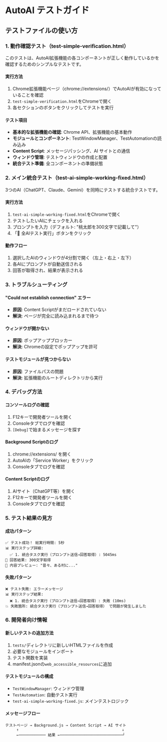 # AutoAI テストガイド

## テストファイルの使い方

### 1. 動作確認テスト（test-simple-verification.html）

このテストは、AutoAI拡張機能の各コンポーネントが正しく動作しているかを確認するためのシンプルなテストです。

#### 実行方法
1. Chrome拡張機能ページ（chrome://extensions/）でAutoAIが有効になっていることを確認
2. `test-simple-verification.html`をChromeで開く
3. 各セクションのボタンをクリックしてテストを実行

#### テスト項目
- **基本的な拡張機能の確認**: Chrome API、拡張機能の基本動作
- **モジュールとコンポーネント**: TestWindowManager、TestAutomationの読み込み
- **Content Script**: メッセージパッシング、AI サイトとの通信
- **ウィンドウ管理**: テストウィンドウの作成と配置
- **統合テスト準備**: 全コンポーネントの準備状態

### 2. メイン統合テスト（test-ai-simple-working-fixed.html）

3つのAI（ChatGPT、Claude、Gemini）を同時にテストする統合テストです。

#### 実行方法
1. `test-ai-simple-working-fixed.html`をChromeで開く
2. テストしたいAIにチェックを入れる
3. プロンプトを入力（デフォルト: "桃太郎を300文字で記載して"）
4. 「🚀 全AIテスト実行」ボタンをクリック

#### 動作フロー
1. 選択したAIのウィンドウが4分割で開く（左上・右上・左下）
2. 各AIにプロンプトが自動送信される
3. 回答が取得され、結果が表示される

### 3. トラブルシューティング

#### "Could not establish connection" エラー
- **原因**: Content Scriptがまだロードされていない
- **解決**: ページが完全に読み込まれるまで待つ

#### ウィンドウが開かない
- **原因**: ポップアップブロッカー
- **解決**: Chromeの設定でポップアップを許可

#### テストモジュールが見つからない
- **原因**: ファイルパスの問題
- **解決**: 拡張機能のルートディレクトリから実行

### 4. デバッグ方法

#### コンソールログの確認
1. F12キーで開発者ツールを開く
2. Consoleタブでログを確認
3. `[Debug]`で始まるメッセージを探す

#### Background Scriptのログ
1. chrome://extensions/ を開く
2. AutoAIの「Service Worker」をクリック
3. Consoleタブでログを確認

#### Content Scriptのログ
1. AIサイト（ChatGPT等）を開く
2. F12キーで開発者ツールを開く
3. Consoleタブでログを確認

### 5. テスト結果の見方

#### 成功パターン
```
✅ テスト成功！ 総実行時間: 5秒
📊 実行ステップ詳細:
  ✅ 1. 統合タスク実行（プロンプト送信→回答取得）: 5045ms
💬 回答結果: 300文字取得
📝 内容プレビュー: "昔々、ある村に..."
```

#### 失敗パターン
```
❌ テスト失敗: エラーメッセージ
📊 実行ステップ結果:
  ❌ 1. 統合タスク実行（プロンプト送信→回答取得）: 失敗 (10ms)
💥 失敗箇所: 統合タスク実行（プロンプト送信→回答取得） で問題が発生しました
```

### 6. 開発者向け情報

#### 新しいテストの追加方法
1. `tests/`ディレクトリに新しいHTMLファイルを作成
2. 必要なモジュールをインポート
3. テスト関数を実装
4. manifest.jsonの`web_accessible_resources`に追加

#### テストモジュールの構成
- `TestWindowManager`: ウィンドウ管理
- `TestAutomation`: 自動テスト実行
- `test-ai-simple-working-fixed.js`: メインテストロジック

#### メッセージフロー
```
テストページ → Background.js → Content Script → AI サイト
     ↑                                              ↓
     ←──────────── 結果 ←────────────────────────────┘
```